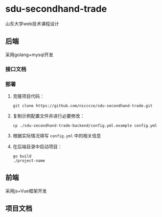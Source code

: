 # sdu-secondhand-trade



山东大学web技术课程设计



## 后端

采用golang+mysql开发



### 接口文档



### 部署

1. 克隆项目代码：

   ```
   git clone https://github.com/nicccce/sdu-secondhand-trade.git
   ```

2. 复制示例配置文件并进行必要修改：

   ```
   cp ./sdu-secondhand-trade-backend/config.yml.example config.yml
   ```

3. 根据实际情况填写 `config.yml` 中的相关信息

4. 在后端目录中启动项目：

   ```
   go build
   ./project-name
   ```





## 前端

采用js+Vue框架开发



## 项目文档

